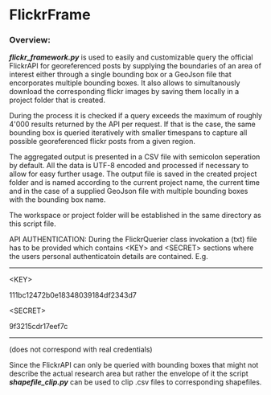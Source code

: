 # FlickrFrame

### Overview:
**_flickr_framework.py_** is used to easily and customizable query the official FlickrAPI for georeferenced posts
by supplying the boundaries of an area of interest either through a single bounding box or a GeoJson
file that encorporates multiple bounding boxes. It also allows to simultanously download the corresponding
flickr images by saving them locally in a project folder that is created.

During the process it is checked if a query exceeds the maximum of roughly 4'000 results returned by the API per request.
If that is the case, the same bounding box is queried iteratively with smaller timespans to capture all possible
georeferenced flickr posts from a given region.

The aggregated output is presented in a CSV file with semicolon seperation by default. All the data is UTF-8 encoded and processed if necessary to allow for easy further usage.
The output file is saved in the created project folder and is named according to the current project name, the current time and in the case of a supplied GeoJson file with multiple bounding boxes with the bounding box name.

The workspace or project folder will be established in the same directory as this script file.

API AUTHENTICATION:
During the FlickrQuerier class invokation a (txt) file has to be provided which contains &lt;KEY> and &lt;SECRET> sections
where the users personal authenticatoin details are contained. E.g. 

---

&lt;KEY>

111bc12472b0e18348039184df2343d7

&lt;SECRET>

9f3215cdr17eef7c

---
(does not correspond with real credentials)


Since the FlickrAPI can only be queried with bounding boxes that might not describe the actual research area but rather the envelope of it the script **_shapefile_clip.py_** can be used to clip .csv files to corresponding shapefiles.

